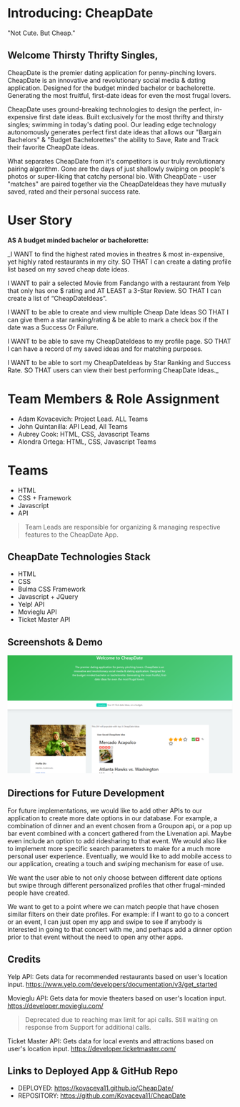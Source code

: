 # Introducing: CheapDate
"Not Cute. But Cheap."

## Welcome Thirsty Thrifty Singles, 

CheapDate is the premier dating application for penny-pinching lovers. CheapDate is an innovative and revolutionary social media & dating application. Designed for the budget minded bachelor or bachelorette.  Generating the most fruitful, first-date ideas for even the most frugal lovers.

CheapDate uses ground-breaking technologies to design the perfect, in-expensive first date ideas. Built exclusively for the most thrifty and thirsty singles; swimming in today's dating pool. Our leading edge technology autonomously generates perfect first date ideas that allows our "Bargain Bachelors" & "Budget Bachelorettes" the ability to Save, Rate and Track their favorite CheapDate ideas.   

What separates CheapDate from it's competitors is our truly revolutionary pairing algorithm. Gone are the days of just shallowly swiping on people's photos or super-liking that catchy personal bio. With CheapDate - user "matches" are paired together via the CheapDateIdeas they have mutually saved, rated and their personal success rate.

# User Story
**AS A budget minded bachelor or bachelorette:**

_I WANT to find the highest rated movies in theatres & most in-expensive, yet highly rated restaurants in my city. 
SO THAT I can create a dating profile list based on my saved cheap date ideas. 

I WANT to pair a selected Movie from Fandango with a restaurant from Yelp that only has one $ rating and AT LEAST a 3-Star Review.
SO THAT I can create a list of “CheapDateIdeas”.

I WANT to be able to create and view multiple Cheap Date Ideas 
SO THAT I can give them a star ranking/rating & be able to mark a check box if the date was a Success Or Failure.

I WANT to be able to save my CheapDateIdeas to my profile page.
SO THAT I can have a record of my saved ideas and for matching purposes. 

I WANT to be able to sort my CheapDateIdeas by Star Ranking and Success Rate.
SO THAT users can view their best performing CheapDate Ideas._ 

# Team Members & Role Assignment

- Adam Kovacevich: Project Lead. ALL Teams
- John Quintanilla: API Lead, All Teams
- Aubrey Cook: HTML, CSS, Javascript Teams
- Alondra Ortega: HTML, CSS, Javascript Teams

# Teams
- HTML
- CSS + Framework
- Javascript
- API
>Team Leads are responsible for organizing & managing respective features to the CheapDate App.

## CheapDate Technologies Stack
- HTML
- CSS
- Bulma CSS Framework
- Javascript + JQuery
- Yelp! API
- Movieglu API
- Ticket Master API

## Screenshots & Demo
![CheapDateScreenShot](./assets/images/CheapDateScreen2.png)
## Directions for Future Development
For future implementations, we would like to add other APIs to our application to create more date options in our database. For example, a combination of dinner and an event chosen from a Groupon api, or a pop up bar event combined with
a concert gathered from the Livenation api. Maybe even include an option to add ridesharing to that event.
We would also like to implement more specific search parameters to make for a much more personal user experience. 
Eventually, we would like to add mobile access to our application, creating a touch and swiping mechanism for ease of use.

We want the user able to not only choose between different date options but swipe through different personalized profiles that other frugal-minded people have created.

We want to get to a point where we can match people that have chosen similar filters on their date profiles. For example: if I want to go to a concert or an event, I can just open my app and swipe to see if anybody is interested in going
to that concert with me, and perhaps add a dinner option prior to that event without the need to open any other apps. 

## Credits

Yelp API: Gets data for recommended restaurants based on user's location input.
https://www.yelp.com/developers/documentation/v3/get_started

Movieglu API: Gets data for movie theaters based on user's location input. 
https://developer.movieglu.com/
>Deprecated due to reaching max limit for api calls. Still waiting on response from Support for additional calls.

Ticket Master API: Gets data for local events and attractions based on user's location input.
https://developer.ticketmaster.com/




## Links to Deployed App & GitHub Repo
- DEPLOYED: https://kovaceva11.github.io/CheapDate/
- REPOSITORY: https://github.com/Kovaceva11/CheapDate

<!-- Api Keys **DELETE ALL OCCURRENCES AFTER GRADES ARE RECEIVED!**

Yelp: Client ID
dEyl7xSBkAUmE4oa8rQH-A

API Key
68bbHwsCWL4OAYGtkSOWSf2JFp7C2zbjnUxztytfSKJmA2cddY0ahKSeO6agzuI9Bf-nC3XII8n1qIPAZQHdrjzu0E4xiPcvWUINsr7NZ5xZgPiBiSbc6HfMUwmwYXYx -->

<!-- API for ticketmaster.
  ticketMaster_APIkey = "8njJQoW0vprJ4q925GfuaN5cdSBvPiGT";
  ticketMasterSecret = "fvGGPygkGqrdUC6y"; -->
